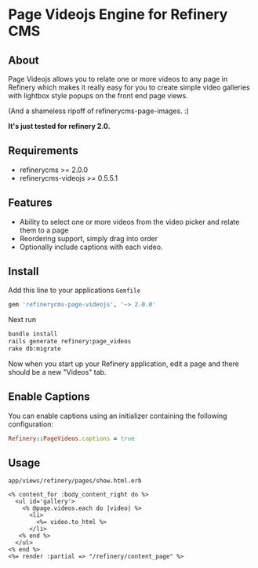 # Page Videojs Engine for Refinery CMS

## About

Page Videojs allows you to relate one or more videos to any page in Refinery which makes it really easy for you to create simple video galleries with lightbox style popups on the front end page views.

(And a shameless ripoff of refinerycms-page-images. :)

**It's just tested for refinery 2.0.**

## Requirements

* refinerycms >= 2.0.0
* refinerycms-videojs >= 0.5.5.1

## Features

* Ability to select one or more videos from the video picker and relate them to a page
* Reordering support, simply drag into order
* Optionally include captions with each video.

## Install

Add this line to your applications `Gemfile`

```ruby
gem 'refinerycms-page-videojs', '~> 2.0.0'
```

Next run

```bash
bundle install
rails generate refinery:page_videos
rake db:migrate
```

Now when you start up your Refinery application, edit a page and there should be a new "Videos" tab.

## Enable Captions

You can enable captions using an initializer containing the following configuration:

```ruby
Refinery::PageVideos.captions = true
```

## Usage

`app/views/refinery/pages/show.html.erb`

```erb
<% content_for :body_content_right do %>
  <ul id='gallery'>
    <% @page.videos.each do |video| %>
      <li>
        <%= video.to_html %>
      </li>
   <% end %>
  </ul>
<% end %>
<%= render :partial => "/refinery/content_page" %>
```
